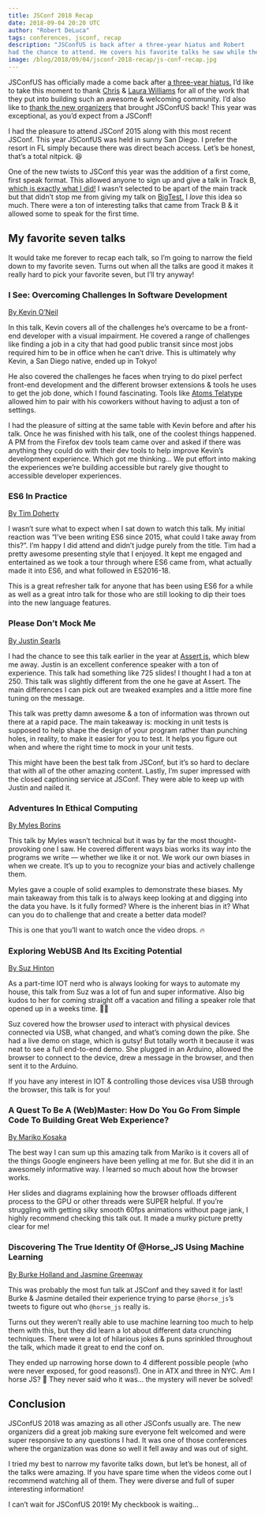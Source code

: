 ```yaml
---
title: JSConf 2018 Recap
date: 2018-09-04 20:20 UTC
author: "Robert DeLuca"
tags: conferences, jsconf, recap
description: "JSConfUS is back after a three-year hiatus and Robert
had the chance to attend. He covers his favorite talks he saw while there!"
image: /blog/2018/09/04/jsconf-2018-recap/js-conf-recap.jpg
---
```


JSConfUS has officially made a come back after [a three-year
hiatus.](http://lastcall.jsconf.us/about.html) I’d like to take this
moment to thank [Chris](https://twitter.com/voodootikigod) & [Laura
Williams](https://twitter.com/lwilliams) for all of the work that they
put into building such an awesome & welcoming community. I’d also like
to [thank the new organizers](https://2018.jsconf.us/team/) that
brought JSConfUS back! This year was exceptional, as you’d expect from
a JSConf!

I had the pleasure to attend JSConf 2015 along with this most recent
JSConf. This year JSConfUS was held in sunny San Diego. I prefer the
resort in FL simply because there was direct beach access. Let’s be
honest, that’s a total nitpick. 😆

One of the new twists to JSConf this year was the addition of a first
come, first speak format. This allowed anyone to sign up and give a
talk in Track B, [which is exactly what I
did!](https://2018.jsconf.us/speakers/robert-deluca/) I wasn’t
selected to be apart of the main track but that didn’t stop me from
giving my talk on [BigTest.](https://bigtestjs.io)  I _love_ this idea
so much. There were a ton of interesting talks that came from Track B
& it allowed some to speak for the first time.

## My favorite seven talks

It would take me forever to recap each talk, so I’m going to narrow
the field down to my favorite seven. Turns out when all the talks are
good it makes it really hard to pick your favorite seven, but I’ll try
anyway!

### I See: Overcoming Challenges In Software Development
[By Kevin O’Neil](https://2018.jsconf.us/speakers/kevin-oneil/)

In this talk, Kevin covers all of the challenges he’s overcame to be a
front-end developer with a visual impairment. He covered a range of
challenges like finding a job in a city that had good public transit
since most jobs required him to be in office when he can’t drive. This
is ultimately why Kevin, a San Diego native, ended up in Tokyo!

He also covered the challenges he faces when trying to do pixel
perfect front-end development and the different browser extensions &
tools he uses to get the job done, which I found fascinating. Tools
like [Atoms Telatype](https://teletype.atom.io/) allowed him to pair
with his coworkers without having to adjust a ton of settings.

I had the pleasure of sitting at the same table with Kevin before and
after his talk. Once he was finished with his talk, one of the coolest
things happened. A PM from the Firefox dev tools team came over and
asked if there was anything they could do with their dev tools to help
improve Kevin’s development experience. Which got me thinking… We put
effort into making the experiences we’re building accessible but
rarely give thought to accessible developer experiences.

### ES6 In Practice
[By Tim Doherty](https://2018.jsconf.us/speakers/tim-doherty/)

I wasn’t sure what to expect when I sat down to watch this talk. My
initial reaction was “I’ve been writing ES6 since 2015, what could I
take away from this?”. I’m happy I did attend and didn’t judge purely
from the title. Tim had a pretty awesome presenting style that I
enjoyed. It kept me engaged and entertained as we took a tour through
where ES6 came from, what actually made it into ES6, and what followed
in ES2016-18.

This is a great refresher talk for anyone that has been using ES6 for
a while as well as a great intro talk for those who are still looking
to dip their toes into the new language features.

### Please Don’t Mock Me
[By Justin Searls](https://2018.jsconf.us/speakers/justin-searls/)

I had the chance to see this talk earlier in the year at [Assert
js](https://www.assertjs.com/schedule/), which blew me away. Justin is
an excellent conference speaker with a ton of experience. This talk
had something like 725 slides! I thought I had a ton at 250. This talk
was slightly different from the one he gave at Assert. The main
differences I can pick out are tweaked examples and a little more fine
tuning on the message.

This talk was pretty damn awesome & a ton of information was thrown
out there at a rapid pace. The main takeaway is: mocking in unit tests
is supposed to help shape the design of your program rather than
punching holes, in reality, to make it easier for you to test. It
helps you figure out when and where the right time to mock in your
unit tests.

This might have been the best talk from JSConf, but it’s so hard to
declare that with all of the other amazing content. Lastly, I’m super
impressed with the closed captioning service at JSConf. They were able
to keep up with Justin and nailed it.

### Adventures In Ethical Computing
[By Myles Borins](https://2018.jsconf.us/speakers/myles-borins/)

This talk by Myles wasn’t technical but it was by far the most
thought-provoking one I saw. He covered different ways bias works its
way into the programs we write — whether we like it or not. We work
our own biases in when we create. It’s up to you to recognize your
bias and actively challenge them.

Myles gave a couple of solid examples to demonstrate these biases. My
main takeaway from this talk is to always keep looking at and digging
into the data you have. Is it fully formed? Where is the inherent bias
in it? What can you do to challenge that and create a better data
model?

This is one that you’ll want to watch once the video drops. 🔥

### Exploring WebUSB And Its Exciting Potential
[By Suz Hinton](https://2018.jsconf.us/speakers/suz-hinton/)

As a part-time IOT nerd who is always looking for ways to automate my
house, this talk from Suz was a lot of fun and super informative. Also
big kudos to her for coming straight off a vacation and filling a
speaker role that opened up in a weeks time. 👏🏼

Suz covered how the browser _used_ to interact with physical devices
connected via USB, what changed, and what’s coming down the pike. She
had a live demo on stage, which is gutsy! But totally worth it because
it was neat to see a full end-to-end demo. She plugged in an Arduino,
allowed the browser to connect to the device,  drew a message in the
browser, and then sent it to the Arduino.

If you have any interest in IOT & controlling those devices visa USB
through the browser, this talk is for you!

### A Quest To Be A (Web)Master: How Do You Go From Simple Code To Building Great Web Experience?
[By Mariko Kosaka](https://2018.jsconf.us/speakers/mariko-kosaka/)

The best way I can sum up this amazing talk from Mariko is it covers
all of the things Google engineers have been yelling at me for. But
she did it in an awesomely informative way. I learned so much about
how the browser works.

Her slides and diagrams explaining how the browser offloads different
process to the GPU or other threads were SUPER helpful. If you’re
struggling with getting silky smooth 60fps animations without page
jank, I highly recommend checking this talk out. It made a murky
picture pretty clear for me!

### Discovering The True Identity Of @Horse_JS Using Machine Learning
[By Burke Holland and Jasmine Greenway](https://2018.jsconf.us/speakers/burke-holland-and-jasmine-greenway/)

This was probably the most fun talk at JSConf and they saved it for
last! Burke & Jasmine detailed their experience trying to parse
`@horse_js`’s tweets to figure out who `@horse_js` really is.

Turns out they weren’t really able to use machine learning too much to
help them with this, but they did learn a lot about different data
crunching techniques. There were a lot of hilarious jokes & puns
sprinkled throughout the talk, which made it great to end the conf
on.

They ended up narrowing horse down to 4 different possible people (who
were never exposed, for good reasons!). One in ATX and three in
NYC. Am I horse JS? 🤔 They never said who it was… the mystery will
never be solved!

## Conclusion

JSConfUS 2018 was amazing as all other JSConfs usually are. The new
organizers did a great job making sure everyone felt welcomed and were
super responsive to any questions I had. It was one of those
conferences where the organization was done so well it fell away and
was out of sight.

I tried my best to narrow my favorite talks down, but let’s be honest,
all of the talks were amazing. If you have spare time when the videos
come out I recommend watching all of them. They were diverse and full
of super interesting information!

I can’t wait for JSConfUS 2019! My checkbook is waiting…
